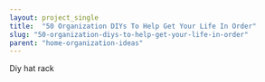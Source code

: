 ```yaml
---
layout: project_single
title:  "50 Organization DIYs To Help Get Your Life In Order"
slug: "50-organization-diys-to-help-get-your-life-in-order"
parent: "home-organization-ideas"
---
```

Diy hat rack
